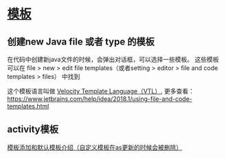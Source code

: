 # [模板](http://www.tpout.com/android_book/)

## 创建new Java file 或者 type 的模板

在代码中创建新java文件的时候，会弹出对话框，可以选择一些模板。
这些模板可以在 file > new > edit file templates（或者setting > editor > file and code templates > files） 中找到

这个模板语言叫做 [Velocity Template Language（VTL）](https://velocity.apache.org/engine/),
更多查看：https://www.jetbrains.com/help/idea/2018.1/using-file-and-code-templates.html

## activity模板

[模板添加和默认模板介绍（自定义模板在as更新的时候会被删除）](https://developer.android.google.cn/studio/projects/templates)